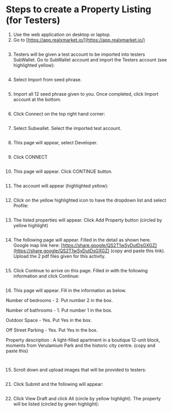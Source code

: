 # Steps to create a Property Listing (for Testers)

1. Use the web application on desktop or laptop.&#x20;
2. Go to [https://app.realxmarket.io/](https://app.realxmarket.io/)

<figure><img src="../../../../.gitbook/assets/image (1) (1) (1).png" alt=""><figcaption></figcaption></figure>

3. Testers will be given a test account to be imported into testers SubWallet. Go to SubWallet account and import the Testers account (see highlighted yellow):

<figure><img src="../../../../.gitbook/assets/image (2) (1) (1).png" alt=""><figcaption></figcaption></figure>

4. Select Import from seed phrase.

<figure><img src="../../../../.gitbook/assets/image (3) (1) (1).png" alt=""><figcaption></figcaption></figure>

5. Import all 12 seed phrase given to you. Once completed, click Import account at the bottom.

<figure><img src="../../../../.gitbook/assets/image (4) (1) (1).png" alt=""><figcaption></figcaption></figure>

6. Click Connect on the top right hand corner:&#x20;

<figure><img src="../../../../.gitbook/assets/image (1) (1) (1) (1).png" alt=""><figcaption></figcaption></figure>

7. Select Subwallet. Select the imported test account.

<figure><img src="../../../../.gitbook/assets/image (5) (1) (1).png" alt=""><figcaption></figcaption></figure>

8. This page will appear, select Developer.&#x20;

<figure><img src="../../../../.gitbook/assets/image (6).png" alt=""><figcaption></figcaption></figure>

9. Click CONNECT &#x20;

<figure><img src="../../../../.gitbook/assets/image (7).png" alt=""><figcaption></figcaption></figure>

10. This page will appear. Click CONTINUE button.&#x20;

<figure><img src="../../../../.gitbook/assets/image (8).png" alt=""><figcaption></figcaption></figure>

11. The account will appear (highlighted yellow):

<figure><img src="../../../../.gitbook/assets/image (9).png" alt=""><figcaption></figcaption></figure>

12. Click on the yellow highlighted icon to have the dropdown list and select Profile:

<figure><img src="../../../../.gitbook/assets/image (10).png" alt=""><figcaption></figcaption></figure>

13. The listed properties will appear. Click Add Property button (circled by yellow highlight)

<figure><img src="../../../../.gitbook/assets/image (14).png" alt=""><figcaption></figcaption></figure>

14. The following page will appear. Filled in the detail as shown here. Google map link here: [https://share.google/QS2T1wSyDutDsGXGZ](https://share.google/QS2T1wSyDutDsGXGZ) (copy and paste this link). Upload the 2 pdf files given for this activity.

<figure><img src="../../../../.gitbook/assets/image.png" alt=""><figcaption></figcaption></figure>

15. Click Continue to arrive on this page. Filled in with the following information and click Continue:

<figure><img src="../../../../.gitbook/assets/image (1).png" alt=""><figcaption></figcaption></figure>

16. This page will appear. Fill in the information as below.&#x20;

Number of bedrooms - 2. Put number 2 in the box.

Number of bathrooms - 1. Put number 1 in the box.

Outdoor Space - Yes. Put Yes in the box.

Off Street Parking - Yes. Put Yes in the box.

Property description : A light-filled apartment in a boutique 12-unit block, moments from Verulamium Park and the historic city centre.  (copy and paste this)



<figure><img src="../../../../.gitbook/assets/image (2).png" alt=""><figcaption></figcaption></figure>

<figure><img src="../../../../.gitbook/assets/image (3).png" alt=""><figcaption></figcaption></figure>

15. Scroll down and upload images that will be provided to testers:

<figure><img src="../../../../.gitbook/assets/image (4) (1).png" alt=""><figcaption></figcaption></figure>

21. Click Submit and the following will appear:

<figure><img src="../../../../.gitbook/assets/image (59).png" alt=""><figcaption></figcaption></figure>

22. Click View Draft and click All (circle by yellow highlight). The property will be listed (circled by green highlight):

<figure><img src="../../../../.gitbook/assets/image (5).png" alt=""><figcaption></figcaption></figure>
